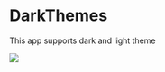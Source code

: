 # DarkThemes

 This app supports dark and light theme

![](https://cdn-images-1.medium.com/max/1600/1*YASK2cIls3SaBbMujtk6MA.gif)
